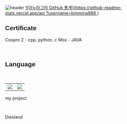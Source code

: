 ![header](https://capsule-render.vercel.app/api?type=waving&color=white&fontColor=black&text=Kimmina&fontSize=25)
[![아누라그의 GitHub 통계](https://github-readme-stats.vercel.app/api ?username=kimmina888 )](https://github.com/anuraghazra/github-readme-stats)
<h2 style="font-family: Impact, Haettenschweiler, 'Arial Narrow Bold', sans-serif;">Certificate</h2>
 <p> 
	<p>
		Cospro 2 - cpp, python, c 
		Mos - JAVA
	</p>
</p>
<br>
<h2 style="font-family: Impact, Haettenschweiler, 'Arial Narrow Bold', sans-serif;">Language</h2>
<br>
<table>
	<tr style="border: none;"> 
		<td><img src="https://img.shields.io/badge/C-A8B9CC?style=flat-square&logo=C&logoColor=black"/></a></td> 
		<td><img src="https://img.shields.io/badge/C++-00599C?style=flat-square&logo=CPP&logoColor=black"/></a></td> 
	</tr>
    </table>
<p>my project</p>
<br>
<p>Diesland</p>

